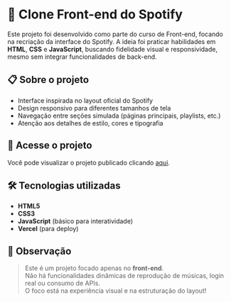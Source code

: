 # 🎵 Clone Front-end do Spotify

Este projeto foi desenvolvido como parte do curso de Front-end, focando na recriação da interface do Spotify. A ideia foi praticar habilidades em **HTML**, **CSS** e **JavaScript**, buscando fidelidade visual e responsividade, mesmo sem integrar funcionalidades de back-end.

## 📋 Sobre o projeto

- Interface inspirada no layout oficial do Spotify
- Design responsivo para diferentes tamanhos de tela
- Navegação entre seções simulada (páginas principais, playlists, etc.)
- Atenção aos detalhes de estilo, cores e tipografia

## 🚀 Acesse o projeto

Você pode visualizar o projeto publicado clicando [aqui](https://spotify-front-end-pied.vercel.app).

## 🛠️ Tecnologias utilizadas

- **HTML5**
- **CSS3**
- **JavaScript** (básico para interatividade)
- **Vercel** (para deploy)

## 📌 Observação

> Este é um projeto focado apenas no **front-end**.  
> Não há funcionalidades dinâmicas de reprodução de músicas, login real ou consumo de APIs.  
> O foco está na experiência visual e na estruturação do layout!
